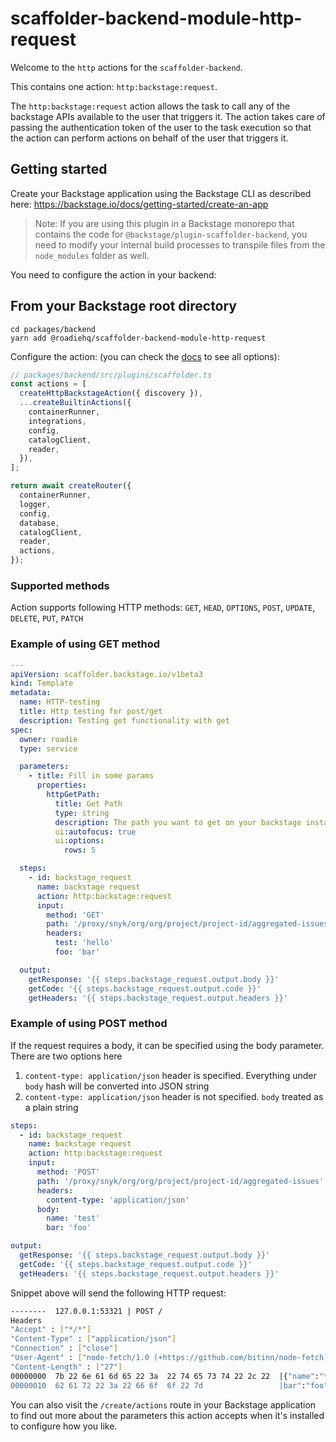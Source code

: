 # scaffolder-backend-module-http-request

Welcome to the `http` actions for the `scaffolder-backend`.

This contains one action: `http:backstage:request`.

The `http:backstage:request` action allows the task to call any of the backstage APIs available to the user that triggers it. The action takes care of passing the authentication token of the user to the task execution so that the action can perform actions on behalf of the user that triggers it.

## Getting started

Create your Backstage application using the Backstage CLI as described here:
https://backstage.io/docs/getting-started/create-an-app

> Note: If you are using this plugin in a Backstage monorepo that contains the code for `@backstage/plugin-scaffolder-backend`, you need to modify your internal build processes to transpile files from the `node_modules` folder as well.

You need to configure the action in your backend:

## From your Backstage root directory

```
cd packages/backend
yarn add @roadiehq/scaffolder-backend-module-http-request
```

Configure the action:
(you can check the [docs](https://backstage.io/docs/features/software-templates/writing-custom-actions#registering-custom-actions) to see all options):

```typescript
// packages/backend/src/plugins/scaffolder.ts
const actions = [
  createHttpBackstageAction({ discovery }),
  ...createBuiltinActions({
    containerRunner,
    integrations,
    config,
    catalogClient,
    reader,
  }),
];

return await createRouter({
  containerRunner,
  logger,
  config,
  database,
  catalogClient,
  reader,
  actions,
});
```

### Supported methods

Action supports following HTTP methods: `GET`, `HEAD`, `OPTIONS`, `POST`, `UPDATE`, `DELETE`, `PUT`, `PATCH`

### Example of using GET method

```yaml
---
apiVersion: scaffolder.backstage.io/v1beta3
kind: Template
metadata:
  name: HTTP-testing
  title: Http testing for post/get
  description: Testing get functionality with get
spec:
  owner: roadie
  type: service

  parameters:
    - title: Fill in some params
      properties:
        httpGetPath:
          title: Get Path
          type: string
          description: The path you want to get on your backstage instance
          ui:autofocus: true
          ui:options:
            rows: 5

  steps:
    - id: backstage_request
      name: backstage request
      action: http:backstage:request
      input:
        method: 'GET'
        path: '/proxy/snyk/org/org/project/project-id/aggregated-issues'
        headers:
          test: 'hello'
          foo: 'bar'

  output:
    getResponse: '{{ steps.backstage_request.output.body }}'
    getCode: '{{ steps.backstage_request.output.code }}'
    getHeaders: '{{ steps.backstage_request.output.headers }}'
```

### Example of using POST method

If the request requires a body, it can be specified using the body parameter. There are two options here

1. `content-type: application/json` header is specified. Everything under `body` hash will be converted into JSON string
2. `content-type: application/json` header is not specified. `body` treated as a plain string

```yaml
steps:
  - id: backstage_request
    name: backstage request
    action: http:backstage:request
    input:
      method: 'POST'
      path: '/proxy/snyk/org/org/project/project-id/aggregated-issues'
      headers:
        content-type: 'application/json'
      body:
        name: 'test'
        bar: 'foo'

output:
  getResponse: '{{ steps.backstage_request.output.body }}'
  getCode: '{{ steps.backstage_request.output.code }}'
  getHeaders: '{{ steps.backstage_request.output.headers }}'
```

Snippet above will send the following HTTP request:

```sh
--------  127.0.0.1:53321 | POST /
Headers
"Accept" : ["*/*"]
"Content-Type" : ["application/json"]
"Connection" : ["close"]
"User-Agent" : ["node-fetch/1.0 (+https://github.com/bitinn/node-fetch)"]
"Content-Length" : ["27"]
00000000  7b 22 6e 61 6d 65 22 3a  22 74 65 73 74 22 2c 22  |{"name":"test","|
00000010  62 61 72 22 3a 22 66 6f  6f 22 7d                 |bar":"foo"}|
```

You can also visit the `/create/actions` route in your Backstage application to find out more about the parameters this action accepts when it's installed to configure how you like.
